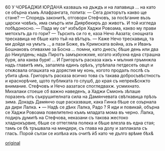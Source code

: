 ﻿60
У ЧОРБАДЖИ ЮРДАНА
казвашъ на дъждъ и на лапавица ... на като се обърна къмъ Алафрангата, попита: — Сега докторътъ какво ще стане?
— Споредъ законитѣ, отговори Стефчовъ, за посѣгание възъ царски човѣкъ, има смърть или Диярбекиръ до животъ. И той изгледа побѣдоносно.
— Пада му се^ избъбря Хаджи Ровоама, какво му прави метохътъ да го гори?
— Търсилъ си го е, каза Нечо Аазата; снощната трескавица не бѣше като тъй на вѣтъръ.
— Каже Нечо трескавица, та ми дойде на умътъ .., а пази Боже, въ Кримската война, азъ и Иванъ Бошнаковъ отивахме за Босна ... помни, като днесъ; бѣше день или два до Никулдень; надъ Пиротъ замъркнжхме, когато избухна една страшна буря, ала каква буря! ... И Григорътъ расказа какъ • мълния гръмнжла надъ главитѣ имъ, запаляла единъ орѣхъ, утрѣпала петдесеть овцп и откѫсвала опашката на дорястия му конь, когото продалъ послѣ съ убита цѣна.
Григорътъ расказа всичко това съ такава добросъвѣстность и краснорѣчие, щото публиката го слушб, до края съ непрек&снжто внимание. Стефчовъ и Нечо аазатасе спогледвахж. усмихнато. Михалаки стоеше сб важно наведенъ, а Хаджи Смионъ зѣпаше поразенъ отъ съкрушителната сила на Дамянчевата свѣткавица прѣзъ зима.
Докадъ Дамянчо още расказваше, кака Гинка бѣше се озърнала да дири Лалка.
• — Надѣ се дѣнх Лалка, Радо ? Я иди и повикай, обърна се Хаджи Ровоама повелително къмъ младата мома въ черно.
Лалка, подиръ думитѣ на Стефчова, неказани съ такова жестоко хладнокървие, бѣше се оттегляла полека и бѣше влезла въ една стая; тамъ се бѣ тръшвала на миндери, съ глава на долу и заплакала съ гласъ. Порой сълзи се излѣха изъ очитѣ ѝ5 като че дълго врѣме бѣх&

[original](images/073.jpg)